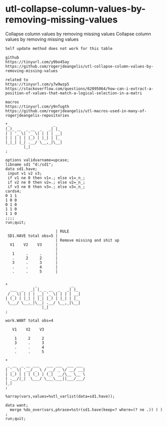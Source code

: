 # utl-collapse-column-values-by-removing-missing-values
Collapse column values by removing missing values 
    Collapse column values by removing missing values                                                                                          
                                                                                                                                               
    Self update method does not work for this table                                                                                            
                                                                                                                                               
    github                                                                                                                                     
    https://tinyurl.com/y9bo45ay                                                                                                               
    https://github.com/rogerjdeangelis/utl-collapse-column-values-by-removing-missing-values                                                   
                                                                                                                                               
    related to                                                                                                                                 
    https://tinyurl.com/y7w9wzp5                                                                                                               
    https://stackoverflow.com/questions/62095064/how-can-i-extract-a-position-of-values-that-match-a-logical-selection-in-a-matri              
                                                                                                                                               
    macros                                                                                                                                     
    https://tinyurl.com/y9nfugth                                                                                                               
    https://github.com/rogerjdeangelis/utl-macros-used-in-many-of-rogerjdeangelis-repositories                                                 
                                                                                                                                               
    *_                   _                                                                                                                     
    (_)_ __  _ __  _   _| |_                                                                                                                   
    | | '_ \| '_ \| | | | __|                                                                                                                  
    | | | | | |_) | |_| | |_                                                                                                                   
    |_|_| |_| .__/ \__,_|\__|                                                                                                                  
            |_|                                                                                                                                
    ;                                                                                                                                          
                                                                                                                                               
    options validvarname=upcase;                                                                                                               
    libname sd1 "d:/sd1";                                                                                                                      
    data sd1.have;                                                                                                                             
     input v1 v2 v3;                                                                                                                           
     if v1 ne 0 then v1=.; else v1=_n_;                                                                                                        
     if v2 ne 0 then v2=.; else v2=_n_;                                                                                                        
     if v3 ne 0 then v3=.; else v3=_n_;                                                                                                        
    cards4;                                                                                                                                    
    0 1 1                                                                                                                                      
    1 0 0                                                                                                                                      
    0 1 0                                                                                                                                      
    1 1 0                                                                                                                                      
    1 1 0                                                                                                                                      
    ;;;;                                                                                                                                       
    run;quit;                                                                                                                                  
                                                                                                                                               
                          | RULE                                                                                                               
     SD1.HAVE total obs=5 |                                                                                                                    
                          | Remove missing and shit up                                                                                         
      V1    V2    V3      |                                                                                                                    
                          |                                                                                                                    
       1     .     .      |                                                                                                                    
       .     2     2      |                                                                                                                    
       3     .     3      |                                                                                                                    
       .     .     4      |                                                                                                                    
       .     .     5      |                                                                                                                    
                                                                                                                                               
                                                                                                                                               
    *            _               _                                                                                                             
      ___  _   _| |_ _ __  _   _| |_                                                                                                           
     / _ \| | | | __| '_ \| | | | __|                                                                                                          
    | (_) | |_| | |_| |_) | |_| | |_                                                                                                           
     \___/ \__,_|\__| .__/ \__,_|\__|                                                                                                          
                    |_|                                                                                                                        
    ;                                                                                                                                          
                                                                                                                                               
    work.WANT total obs=4                                                                                                                      
                                                                                                                                               
       V1    V2    V3                                                                                                                          
                                                                                                                                               
        1     2     2                                                                                                                          
        3     .     3                                                                                                                          
        .     .     4                                                                                                                          
        .     .     5                                                                                                                          
                                                                                                                                               
    *                                                                                                                                          
     _ __  _ __ ___   ___ ___  ___ ___                                                                                                         
    | '_ \| '__/ _ \ / __/ _ \/ __/ __|                                                                                                        
    | |_) | | | (_) | (_|  __/\__ \__ \                                                                                                        
    | .__/|_|  \___/ \___\___||___/___/                                                                                                        
    |_|                                                                                                                                        
    ;                                                                                                                                          
                                                                                                                                               
    %array(vars,values=%utl_varlist(data=sd1.have));                                                                                           
                                                                                                                                               
    data want;                                                                                                                                 
      merge %do_over(vars,phrase=%str(sd1.have(keep=? where=(? ne .)) ) ) ;                                                                    
    run;quit;                                                                                                                                  
                                                                                                                                               
                                                                                                                                               
                                                                                                                                               
